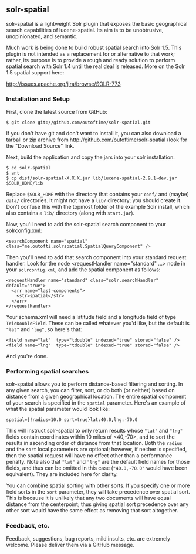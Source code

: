 ## solr-spatial

solr-spatial is a lightweight Solr plugin that exposes the basic geographical
search capabilities of lucene-spatial. Its aim is to be unobtrusive,
unopinionated, and semantic.

Much work is being done to build robust spatial search into Solr 1.5. This
plugin is not intended as a replacement for or alternative to that work; rather,
its purpose is to provide a rough and ready solution to perform spatial search
with Solr 1.4 until the real deal is released. More on the Solr 1.5 spatial
support here:

http://issues.apache.org/jira/browse/SOLR-773

### Installation and Setup

First, clone the latest source from GitHub:

    $ git clone git://github.com/outoftime/solr-spatial.git

If you don't have git and don't want to install it, you can also download a
tarball or zip archive from http://github.com/outoftime/solr-spatial (look for
the "Download Source" link.

Next, build the application and copy the jars into your solr installation:

    $ cd solr-spatial
    $ ant
    $ cp dist/solr-spatial-X.X.X.jar lib/lucene-spatial-2.9.1-dev.jar $SOLR_HOME/lib

Replace `$SOLR_HOME` with the directory that contains your `conf/` and (maybe)
`data/` directories. It might not have a `lib/` directory; you should create it.
Don't confuse this with the topmost folder of the example Solr install, which
also contains a `lib/` directory (along with `start.jar`).

Now, you'll need to add the solr-spatial search component to your
solrconfig.xml:

    <searchComponent name="spatial" class="me.outofti.solrspatial.SpatialQueryComponent" />

Then you'll need to add that search component into your standard request
handler. Look for the node &lt;requestHandler name="standard" ...&gt; node in
your `solrconfig.xml`, and add the spatial component as follows:

    <requestHandler name="standard" class="solr.searchHandler" default="true">
      <arr name="last-components">
        <str>spatial</str>
      </arr>
    </requestHandler>

Your schema.xml will need a latitude field and a longitude field of type
`TrieDoubleField`. These can be called whatever you'd like, but the default is
`"lat"` and `"lng"`, so here's that:

    <field name="lat"  type="tdouble" indexed="true" stored="false" />
    <field name="lng"  type="tdouble" indexed="true" stored="false" />

And you're done.

### Performing spatial searches

solr-spatial allows you to perform distance-based filtering and sorting. In any
given search, you can filter, sort, or do both (or neither) based on distance
from a given geographical location. The entire spatial component of your search
is specified in the `spatial` parameter. Here's an example of what the spatial
parameter would look like:

    spatial={!radius=10.0 sort=true}lat:40.0,lng:-70.0

This will instruct solr-spatial to only return results whose `"lat"` and `"lng"`
fields contain coordinates within 10 miles of &lt;40,-70&gt;, and to sort the
results in ascending order of distance from that location. Both the `radius` and
the `sort` local parameters are optional; however, if neither is specified, then
the spatial request will have no effect other than a performance penalty. Note
also that `"lat"` and `"lng"` are the default field names for those fields, and thus
can be omitted in this case (`"40.0,-70.0"` would have been equivalent). They
are included here for clarity.

You can combine spatial sorting with other sorts. If you specify one or more
field sorts in the `sort` parameter, they will take precedence over spatial
sort. This is because it is unlikely that any two documents will have equal
distance from the centerpoint; thus giving spatial sort precedence over any
other sort would have the same effect as removing that sort altogether.

### Feedback, etc.

Feedback, suggestions, bug reports, mild insults, etc. are extremely welcome.
Please deliver them via a GitHub message.
